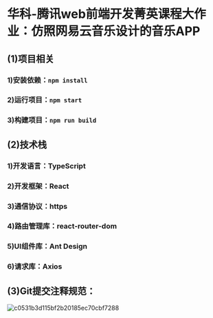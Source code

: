 # 华科-腾讯web前端开发菁英课程大作业：仿照网易云音乐设计的音乐APP
## (1)项目相关
### 1)安装依赖：`npm install`
### 2)运行项目：`npm start`
### 3)构建项目：`npm run build`
## (2)技术栈
### 1)开发语言：TypeScript
### 2)开发框架：React
### 3)通信协议：https
### 4)路由管理库：react-router-dom
### 5)UI组件库：Ant Design
### 6)请求库：Axios
## (3)Git提交注释规范：
![c0531b3d115bf2b20185ec70cbf7288](https://user-images.githubusercontent.com/74645320/147409746-af681a3c-9fad-473f-ab1f-ca9f06af0efe.jpg)



